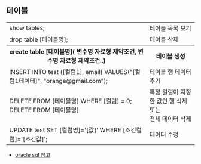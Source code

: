 ## 테이블

<table>
    <tr>
        <td>show tables;</td>
        <td>테이블 목록 보기</td>
    </tr>
    <tr>
        <td>drop table [테이블명];</td>
        <td>테이블 삭제</td>
    </tr>
    <tr>
        <th>create table [테이블명]( 변수명 자료형 제약조건, 변수명 자료형 제약조건..)</th>
        <th>테이블 생성</th>
    </tr>
    <tr>
        <td>INSERT INTO test ([컬럼1], email) VALUES("[컬럼1데이터]", "orange@gmail.com"); </td>
        <td>테이블 행 데이터추가</td>
    </tr>
    <tr>
        <td>DELETE FROM [테이블명] WHERE [컬럼] = 0;
            <br>DELETE FROM [테이블명] 
        </td>
        <td>특정 컬럼이 지정한 값인 행 삭제 또는
            <br>전체 데이터 삭제  
        </td>
    </tr>
    <tr>
        <td>UPDATE test SET [컬럼명]='[값]' WHERE [조건컬럼]='[조건값]'; </td>
        <td>데이터 수정</td>
    </tr>
</table>

- [oracle sql 참고](https://github.com/hyeah0/SmartWeb_Contents_WebApplication_developer_class/blob/main/2_Data/extra02_sql%20%EC%A0%95%EB%A6%AC.md)
